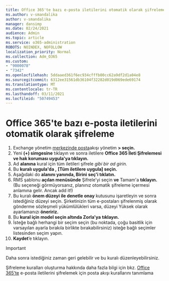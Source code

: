 ```yaml
---
title: Office 365'te bazı e-posta iletilerini otomatik olarak şifreleme
ms.author: v-smandalika
author: v-smandalika
manager: dansimp
ms.date: 02/24/2021
audience: Admin
ms.topic: article
ms.service: o365-administration
ROBOTS: NOINDEX, NOFOLLOW
localization_priority: Normal
ms.collection: Adm_O365
ms.custom:
- "9000078"
- "7342"
ms.openlocfilehash: 5ddaaed361f6ec934cfffb00cc62a9df2d1a04e8
ms.sourcegitcommit: 6312ee31561db36104f32282d019d069ede69174
ms.translationtype: MT
ms.contentlocale: tr-TR
ms.lasthandoff: 03/11/2021
ms.locfileid: "50749453"
---
```

# <a name="automatically-encrypt-certain-email-messages-from-office-365"></a>Office 365'te bazı e-posta iletilerini otomatik olarak şifreleme

1. Exchange yönetim [merkezinde posta](https://outlook.office365.com/ecp/)akışı yönetim **> seçin.** 
2. Yeni **(+) simgesine** tıklayın ve sonra iletilere **Office 365 İleti Şifrelemesi ve hak koruması uygula'ya tıklayın.**
3. Ad **alanına** kural için tüm iletileri şifrele *gibi bir ad girin.*
4. Bu **kuralı uygula'da ,** **[Tüm iletilere uygula] seçin.** 
5. Aşağıdaki do **alanını yanında, Birini** **seç'i tıklatın.** 
6. RMS şablonu **açılan menüsünde** Şifrele'yi seçin **ve** Tamam'a **tıklayın.** (Bu seçeneği görmüyorsanız, planınız otomatik şifreleme içermesi anlamına gelir. Ancak add it!)
7. Bu kuralı **önem düzeyi ile denetle onay** kutusunu işaretleyin ve sonra istediğiniz düzeyi seçin. Şirketinizin tüm e-postaları şifrelenmiş olarak gönderme sözleşmeli yükümlülükleri varsa, düzeyi Yüksek olarak ayarlamanızı **öneririz.**
8. Bu **kural için model seçin altında Zorla'ya** **tıklayın.** 
9. İsteğe bağlı herhangi bir seçim seçin (bu noktada, çoğu basitlik için varsayılan ayarla bırakıla birlikte bırakabilirsiniz) isteğe bağlı seçimler listesinden seçim yapın.
10. **Kaydet**’e tıklayın.

> [!IMPORTANT]
> Daha sonra istediğiniz zaman geri gelebilir ve bu kuralı düzenleyebilirsiniz.

Şifreleme kuralları oluşturma hakkında daha fazla bilgi için bkz. [Office 365'te](https://docs.microsoft.com/microsoft-365/compliance/define-mail-flow-rules-to-encrypt-email) e-posta iletilerini şifrelemek için posta akışı kurallarını tanımlama

